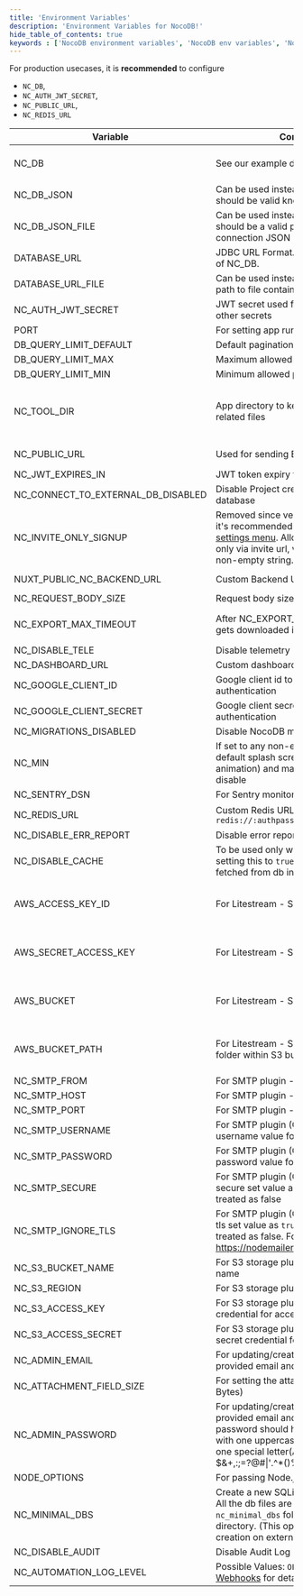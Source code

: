 ```yaml
---
title: 'Environment Variables'
description: 'Environment Variables for NocoDB!'
hide_table_of_contents: true
keywords : ['NocoDB environment variables', 'NocoDB env variables', 'NocoDB envs', 'NocoDB env']
---
```


For production usecases, it is **recommended** to configure 
- `NC_DB`, 
- `NC_AUTH_JWT_SECRET`, 
- `NC_PUBLIC_URL`, 
- `NC_REDIS_URL`

| Variable | Comments | If absent |
|---|---|---|
| NC_DB | See our example database URLs [here](https://github.com/nocodb/nocodb#docker). | A local SQLite will be created in root folder if `NC_DB` is not provided |
| NC_DB_JSON | Can be used instead of `NC_DB` and value should be valid knex connection JSON |  |
| NC_DB_JSON_FILE | Can be used instead of `NC_DB` and value should be a valid path to knex connection JSON |  |
| DATABASE_URL | JDBC URL Format. Can be used instead of NC_DB. |  |
| DATABASE_URL_FILE | Can be used instead of DATABASE_URL: path to file containing JDBC URL Format. |  |
| NC_AUTH_JWT_SECRET | JWT secret used for auth and storing other secrets | A random secret will be generated |
| PORT | For setting app running port | `8080` |
| DB_QUERY_LIMIT_DEFAULT | Default pagination limit | 25 |
| DB_QUERY_LIMIT_MAX | Maximum allowed pagination limit | 1000 |
| DB_QUERY_LIMIT_MIN | Minimum allowed pagination limit | 1 |
| NC_TOOL_DIR | App directory to keep metadata and app related files | Defaults to current working directory. In docker maps to `/usr/app/data/` for mounting volume. |
| NC_PUBLIC_URL | Used for sending Email invitations | Best guess from http request params |
| NC_JWT_EXPIRES_IN | JWT token expiry time | `10h` |
| NC_CONNECT_TO_EXTERNAL_DB_DISABLED | Disable Project creation with external database |  |
| NC_INVITE_ONLY_SIGNUP | Removed since version 0.99.0 and now it's recommended to use [super admin settings menu](/setup-and-usages/account-settings#enable--disable-signup).   Allow users to signup only via invite url, value should be any non-empty string. |  |
| NUXT_PUBLIC_NC_BACKEND_URL | Custom Backend URL | ``http://localhost:8080`` will be used |
| NC_REQUEST_BODY_SIZE | Request body size [limit](https://expressjs.com/en/resources/middleware/body-parser.html#limit) | `1048576` |
| NC_EXPORT_MAX_TIMEOUT | After NC_EXPORT_MAX_TIMEOUT csv gets downloaded in batches | Default value 5000(in millisecond) will be used |
| NC_DISABLE_TELE | Disable telemetry |  |
| NC_DASHBOARD_URL | Custom dashboard url path | `/dashboard` |
| NC_GOOGLE_CLIENT_ID | Google client id to enable google authentication |  |
| NC_GOOGLE_CLIENT_SECRET | Google client secret to enable google authentication |  |
| NC_MIGRATIONS_DISABLED | Disable NocoDB migration |  |
| NC_MIN | If set to any non-empty string the default splash screen(initial welcome animation) and matrix screensaver will disable |  |
| NC_SENTRY_DSN | For Sentry monitoring |  |
| NC_REDIS_URL | Custom Redis URL. Example: `redis://:authpassword@127.0.0.1:6380/4` | Meta data will be stored in memory |
| NC_DISABLE_ERR_REPORT | Disable error reporting |  |
| NC_DISABLE_CACHE | To be used only while debugging. On setting this to `true` - meta data be fetched from db instead of redis/cache. | `false` |
| AWS_ACCESS_KEY_ID | For Litestream - S3 access key id | If Litestream is configured and `NC_DB` is not present. SQLite gets backed up to S3 |
| AWS_SECRET_ACCESS_KEY | For Litestream - S3 secret access key | If Litestream is configured and `NC_DB` is not present. SQLite gets backed up to S3 |
| AWS_BUCKET | For Litestream - S3 bucket | If Litestream is configured and `NC_DB` is not present. SQLite gets backed up to S3 |
| AWS_BUCKET_PATH | For Litestream - S3 bucket path (like folder within S3 bucket) | If Litestream is configured and `NC_DB` is not present. SQLite gets backed up to S3 |
| NC_SMTP_FROM | For SMTP plugin - Email sender address |  |
| NC_SMTP_HOST | For SMTP plugin - SMTP host value |  |
| NC_SMTP_PORT | For SMTP plugin - SMTP port value |  |
| NC_SMTP_USERNAME | For SMTP plugin (Optional) - SMTP username value for authentication |  |
| NC_SMTP_PASSWORD | For SMTP plugin (Optional) - SMTP password value for authentication |  |
| NC_SMTP_SECURE | For SMTP plugin (Optional) - To enable secure set value as `true` any other value treated as false |  |
| NC_SMTP_IGNORE_TLS | For SMTP plugin (Optional) - To ignore tls set value as `true` any other value treated as false. For more info visit https://nodemailer.com/smtp/ |  |
| NC_S3_BUCKET_NAME | For S3 storage plugin - AWS S3 bucket name |  |
| NC_S3_REGION | For S3 storage plugin - AWS S3 region |  |
| NC_S3_ACCESS_KEY | For S3 storage plugin - AWS access key credential for accessing resource |  |
| NC_S3_ACCESS_SECRET | For S3 storage plugin - AWS access secret credential for accessing resource |  |
| NC_ADMIN_EMAIL | For updating/creating super admin with provided email and password |  |
| NC_ATTACHMENT_FIELD_SIZE | For setting the attachment field size(in Bytes) | Defaults to 20MB |
| NC_ADMIN_PASSWORD | For updating/creating super admin with provided email and password. Your password should have at least 8 letters with one uppercase, one number and one special letter(Allowed special chars $&+,:;=?@#\|'.^*()%!_-" ) |  |
| NODE_OPTIONS | For passing Node.js [options](https://nodejs.org/api/cli.html#node_optionsoptions) to instance |  |
| NC_MINIMAL_DBS | Create a new SQLite file for each project. All the db files are stored in `nc_minimal_dbs` folder in current working directory. (This option restricts project creation on external sources) |  |
| NC_DISABLE_AUDIT | Disable Audit Log | `false` |
| NC_AUTOMATION_LOG_LEVEL | Possible Values: `OFF`, `ERROR`, `ALL`. See [Webhooks](/developer-resources/webhooks#call-log) for details. | `OFF` |